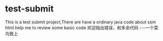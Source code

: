 # test-submit
This is a test submit project,There are have a ordinary java code about ssm html.help me to review some basic code
欢迎指出错误，和多余代码
---一个菜鸟致上
